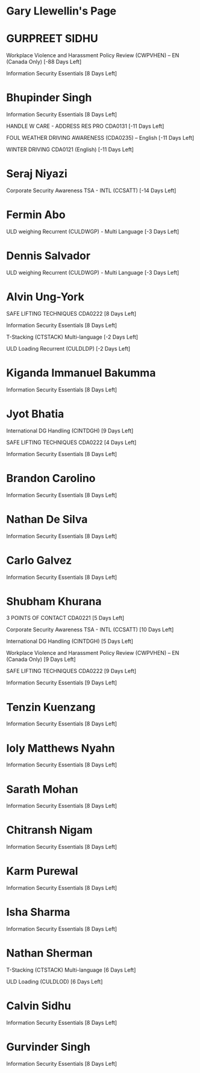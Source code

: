 # Gary Llewellin's Page




# GURPREET SIDHU


Workplace Violence and Harassment Policy Review (CWPVHEN) – EN (Canada Only) [-88 Days Left]

Information Security Essentials [8 Days Left]



# Bhupinder Singh


Information Security Essentials [8 Days Left]

HANDLE W CARE - ADDRESS RES PRO CDA0131 [-11 Days Left]

FOUL WEATHER DRIVING AWARENESS (CDA0235) – English [-11 Days Left]

WINTER DRIVING CDA0121 (English) [-11 Days Left]



# Seraj Niyazi


Corporate Security Awareness TSA - INTL (CCSATT) [-14 Days Left]



# Fermin Abo


ULD weighing Recurrent (CULDWGP) - Multi Language [-3 Days Left]



# Dennis Salvador


ULD weighing Recurrent (CULDWGP) - Multi Language [-3 Days Left]



# Alvin Ung-York


SAFE LIFTING TECHNIQUES CDA0222 [8 Days Left]

Information Security Essentials [8 Days Left]

T-Stacking (CTSTACK) Multi-language [-2 Days Left]

ULD Loading Recurrent (CULDLDP) [-2 Days Left]



# Kiganda Immanuel Bakumma


Information Security Essentials [8 Days Left]



# Jyot Bhatia


International DG Handling (CINTDGH) [9 Days Left]

SAFE LIFTING TECHNIQUES CDA0222 [4 Days Left]

Information Security Essentials [8 Days Left]



# Brandon Carolino


Information Security Essentials [8 Days Left]



# Nathan De Silva


Information Security Essentials [8 Days Left]



# Carlo Galvez


Information Security Essentials [8 Days Left]



# Shubham Khurana


3 POINTS OF CONTACT CDA0221 [5 Days Left]

Corporate Security Awareness TSA - INTL (CCSATT) [10 Days Left]

International DG Handling (CINTDGH) [5 Days Left]

Workplace Violence and Harassment Policy Review (CWPVHEN) – EN (Canada Only) [9 Days Left]

SAFE LIFTING TECHNIQUES CDA0222 [9 Days Left]

Information Security Essentials [9 Days Left]



# Tenzin Kuenzang


Information Security Essentials [8 Days Left]



# Ioly Matthews Nyahn


Information Security Essentials [8 Days Left]



# Sarath Mohan


Information Security Essentials [8 Days Left]



# Chitransh Nigam


Information Security Essentials [8 Days Left]



# Karm Purewal


Information Security Essentials [8 Days Left]



# Isha Sharma


Information Security Essentials [8 Days Left]



# Nathan Sherman


T-Stacking (CTSTACK) Multi-language [6 Days Left]

ULD Loading (CULDLOD) [6 Days Left]



# Calvin Sidhu


Information Security Essentials [8 Days Left]



# Gurvinder Singh


Information Security Essentials [8 Days Left]



